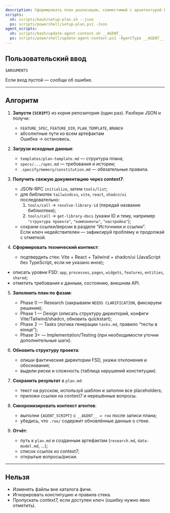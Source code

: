 ```yaml
---
description: Сформировать план реализации, совместимый с архитектурой FSD + Vite + React + Tailwind + shadcn/ui.
scripts:
  sh: scripts/bash/setup-plan.sh --json
  ps: scripts/powershell/setup-plan.ps1 -Json
agent_scripts:
  sh: scripts/bash/update-agent-context.sh __AGENT__
  ps: scripts/powershell/update-agent-context.ps1 -AgentType __AGENT__
---
```


## Пользовательский ввод

```text
$ARGUMENTS
```

Если вход пустой — сообщи об ошибке.

---

## Алгоритм

1. **Запусти `{SCRIPT}`** из корня репозитория (один раз). Разбери JSON и получи:
   - `FEATURE_SPEC`, `FEATURE_DIR`, `PLAN_TEMPLATE`, `BRANCH`
   - абсолютные пути ко всем артефактам  
   Ошибка → остановись.

2. **Загрузи исходные данные**:
   - `templates/plan-template.md` — структура плана;
   - `specs/.../spec.md` — требования и истории;
   - `.specify/memory/constitution.md` — обязательные правила.

3. **Получить свежую документацию через context7**:
   - JSON-RPC `initialize`, затем `tools/list`;
   - для библиотек `tailwindcss`, `vite`, `react`, `shadcn/ui` последовательно:
     1. `tools/call` → `resolve-library-id` (передай название библиотеки);
     2. `tools/call` → `get-library-docs` (укажи ID и тему, например `"структура проекта"`, `"компоненты"`, `"настройка"`);
   - сохрани ссылки/версии в разделе “Источники и ссылки”.  
   Если ключ недействителен — зафиксируй проблему и продолжай с отметкой.

4. **Сформировать технический контекст**:
   - подтвердить стек: Vite + React + Tailwind + shadcn/ui (JavaScript без TypeScript, если не указано иное);
  - описать уровни FSD: `app`, `processes`, `pages`, `widgets`, `features`, `entities`, `shared`;
   - отметить требования к данным, состоянию, внешним API.

5. **Заполнить план по фазам**:
   - Phase 0 — Research (закрываем `NEEDS CLARIFICATION`, фиксируем решения);
   - Phase 1 — Design (описать структуру директорий, конфиги Vite/Tailwind/shadcn, обновить quickstart);
   - Phase 2 — Tasks (логика генерации `tasks.md`, правило “тесты в конце”);
   - Phase 3+ — Implementation/Testing (при необходимости уточни дополнительные шаги).

6. **Обновить структуру проекта**:
   - опиши фактические директории FSD, укажи отклонения и обоснования;
   - выдели риски и сложность (таблица нарушений конституции).

7. **Сохранить результат** в `plan.md`:
   - текст на русском, используй шаблон и заполни все placeholders;
   - приложи ссылки на context7 и нерешённые вопросы.

8. **Синхронизировать контекст агентов**:
   - выполни `{AGENT_SCRIPT}` с `__AGENT__ = roo` после записи плана;
   - убедись, что `.roo/` содержит обновлённые данные о стеке.

9. **Отчёт**:
   - путь к `plan.md` и созданным артефактам (`research.md`, `data-model.md`, …);
   - список ссылок из context7;
   - открытые вопросы/риски.

---

## Нельзя

- Изменять файлы вне каталога фичи.
- Игнорировать конституцию и правила стека.
- Пропускать context7, если доступен ключ (ошибку нужно явно отметить).
